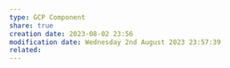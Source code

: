 ```yaml
---
type: GCP Component 
share: true
creation date: 2023-08-02 23:56
modification date: Wednesday 2nd August 2023 23:57:39
related:
---
```



